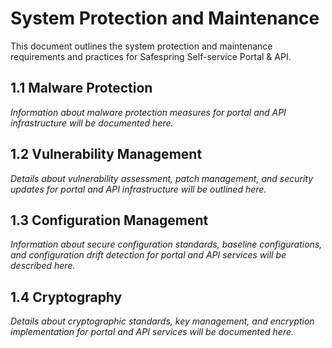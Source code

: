 # System Protection and Maintenance

This document outlines the system protection and maintenance requirements and practices for Safespring Self-service Portal & API.

## 1.1 Malware Protection

*Information about malware protection measures for portal and API infrastructure will be documented here.*

## 1.2 Vulnerability Management

*Details about vulnerability assessment, patch management, and security updates for portal and API infrastructure will be outlined here.*

## 1.3 Configuration Management

*Information about secure configuration standards, baseline configurations, and configuration drift detection for portal and API services will be described here.*

## 1.4 Cryptography

*Details about cryptographic standards, key management, and encryption implementation for portal and API services will be documented here.*